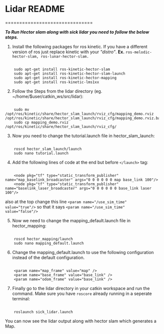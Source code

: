 # Lidar README
===============================

**_To Run Hector slam along with sick lidar you need to follow the below steps._**


1. Install the following packages for ros kinetic. If you have a different version of ros just replace kinetic with your _"distro"_. 
   **Ex.** ```ros-melodic-hector-slam, ros-lunar-hector-slam.```

```shell

    sudo apt-get install ros-kinetic-hector-slam
    sudo apt-get install ros-kinetic-hector-slam-launch
    sudo apt-get install ros-kinetic-hector-mapping
    sudo apt-get install ros-kinetic-lms1xx

```


2. Follow the Steps from the lidar directory (eg. ~/home/$user/catkin_ws/src/lidar):

```shell

    sudo mv /opt/ros/kinetic/share/hector_slam_launch/rviz_cfg/mapping_demo.rviz /opt/ros/kinetic/share/hector_slam_launch/rviz_cfg/mapping_demo.rviz.bak
    sudo cp mapping_demo.rviz /opt/ros/kinetic/share/hector_slam_launch/rviz_cfg/

```


3. Now you need to change the tutorial.launch file in hector_slam_launch:

```Shell

    roscd hector_slam_launch/launch
    sudo nano tutorial.launch

```


4. Add the following lines of code at the end but before ```</launch>``` tag:
 
```Shell

    <node pkg="tf" type="static_transform_publisher" name="map_baselink_broadcaster" args="0 0 0 0 0 0 map base_link 100"/>
    <node pkg="tf" type="static_transform_publisher" name="baselink_laser_broadcaster" args="0 0 0 0 0 0 base_link laser 100"/>

```

also at the top change this line ```<param name="/use_sim_time" value="true"/>``` so that it says ```<param name="/use_sim_time" value="false"/>```


5. Now we need to change the mapping_default.launch file in hector_mapping:

```Shell

    roscd hector_mapping/launch
    sudo nano mapping_default.launch

```


6. Change the mapping_default.launch to use the following configuration instead of the default configuration.

```Shell

    <param name="map_frame" value="map" />
    <param name="base_frame" value="base_link" />
    <param name="odom_frame" value="base_link" />

```


7. Finally go to the lidar directory in your catkin workspace and run the command. Make sure you have ```roscore``` already running in a seperate terminal:

```Shell

    roslaunch sick_lidar.launch

```

You can now see the lidar output along with hector slam which generates a Map.